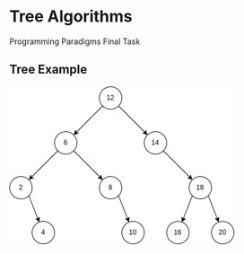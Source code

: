 # Tree Algorithms
Programming Paradigms Final Task

## Tree Example

![Tree Example](./doc/tree_example.png "Tree Example")

